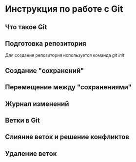 # Инструкция по работе с Git

## Что такое Git

## Подготовка репозитория

Для создания репозитория используется команда *git init*

## Создание "сохранений"

## Перемещение между "сохранениями"

## Журнал изменений

## Ветки в Git

## Слияние веток и решение конфликтов

## Удаление веток